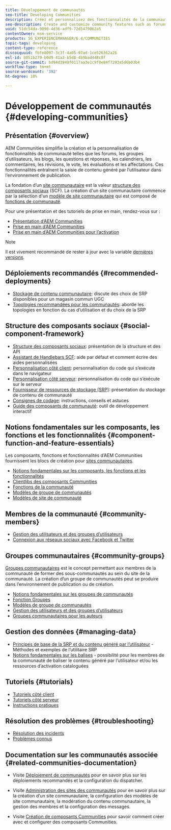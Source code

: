 ```yaml
---
title: Développement de communautés
seo-title: Developing Communities
description: Créez et personnalisez des fonctionnalités de la communauté telles que des forums, des groupes d’utilisateurs, etc.
seo-description: Create and customize community features such as forums, user groups, and more
uuid: 51dc54da-9090-4d36-adf9-72d5479062a5
contentOwner: msm-service
products: SG_EXPERIENCEMANAGER/6.4/COMMUNITIES
topic-tags: developing
content-type: reference
discoiquuid: fbfe8097-3c3f-4a05-97ad-1ce526362a26
exl-id: b051b279-b0d9-41a3-b5d8-4b9bad448c0f
source-git-commit: bd94d3949f0117aa3e1c9f0e84f7293a5d6b03b4
workflow-type: tm+mt
source-wordcount: '392'
ht-degree: 10%

---
```


# Développement de communautés {#developing-communities}

## Présentation {#overview}

AEM Communities simplifie la création et la personnalisation de fonctionnalités de communauté telles que les forums, les groupes d’utilisateurs, les blogs, les questions et réponses, les calendriers, les commentaires, les révisions, le vote, les évaluations et les affectations. Ces fonctionnalités entraînent la saisie de contenu généré par l’utilisateur dans l’environnement de publication.

La fondation d’un [site communautaire](overview.md#communitiessites) est la valeur [structure des composants sociaux](scf.md) (SCF). La création d&#39;un site communautaire commence par la sélection d&#39;un [modèle de site communautaire](sites-console.md) qui est composé de [fonctions de communauté](functions.md).

Pour une présentation et des tutoriels de prise en main, rendez-vous sur :

* [Présentation d’AEM Communities](overview.md)
* [Prise en main d’AEM Communities](getting-started.md)
* [Prise en main d’AEM Communities pour l’activation](getting-started-enablement.md)

>[!NOTE]
>
>Il est vivement recommandé de rester à jour avec la variable [dernières versions](deploy-communities.md#latest-releases).

## Déploiements recommandés {#recommended-deployments}

* [Stockage de contenu communautaire](working-with-srp.md): discute des choix de SRP disponibles pour un magasin commun UGC
* [Topologies recommandées pour les communautés](topologies.md): aborde les topologies en fonction du cas d’utilisation et du choix de la SRP

## Structure des composants sociaux {#social-component-framework}

* [Structure des composants sociaux](scf.md): présentation de la structure et des API
* [Assistant de Handlebars SCF](handlebars-helpers.md): aide par défaut et comment écrire des aides personnalisées
* [Personnalisation côté client](client-customize.md): personnalisation du code qui s’exécute dans le navigateur
* [Personnalisation côté serveur](server-customize.md): personnalisation du code qui s’exécute sur le serveur
* [Fournisseur de ressources de stockage (SRP)](srp.md): présentation du stockage de contenu de communauté
* [Consignes de codage](code-guide.md): instructions, conseils et astuces
* [Guide des composants de communauté](components-guide.md): outil de développement interactif

## Notions fondamentales sur les composants, les fonctions et les fonctionnalités {#component-function-and-feature-essentials}

Les composants, fonctions et fonctionnalités d’AEM Communities fournissent les blocs de création pour [sites communautaires](sites-console.md).

* [Notions fondamentales sur les composants, les fonctions et les fonctionnalités](essentials.md)
* [Clientlibs des composants Communities](clientlibs.md)
* [Fonctions de la communauté](functions.md)
* [Modèles de groupe de communautés](tools-groups.md)
* [Modèles de site de communauté](sites.md)

## Membres de la communauté {#community-members}

* [Gestion des utilisateurs et des groupes d’utilisateurs](users.md)
* [Connexion aux réseaux sociaux avec Facebook et Twitter](social-login.md)

## Groupes communautaires {#community-groups}

[Groupes communautaires](overview.md#communitygroups) est le concept permettant aux membres de la communauté de former des sous-communautés au sein du site de la communauté. La création d’un groupe de communautés peut se produire dans l’environnement de publication ou de création.

* [Notions fondamentales sur les groupes de communautés](essentials-groups.md)
* [Fonction Groupes](functions.md#groups-function)
* [Modèles de groupe de communautés](tools-groups.md)
* [Gestion des utilisateurs et des groupes d’utilisateurs](users.md)
* [Groupes communautaires pour les auteurs](creating-groups.md)

## Gestion des données {#managing-data}

* [Principes de base de la SRP et du contenu généré par l’utilisateur](srp-and-ugc.md) - Méthodes et exemples de l’utilitaire SRP
* [Notions fondamentales sur les balises](tag.md) - possibilité pour les membres de la communauté de baliser le contenu généré par l’utilisateur et/ou les ressources d’activation cataloguées

## Tutoriels {#tutorials}

* [Tutoriels côté client](tutorials.md#client-side-customization)
* [Tutoriels côté serveur](tutorials.md#server-side-customization)
* [Instructions pratiques](tutorials.md#how-to-instructions)

## Résolution des problèmes {#troubleshooting}

* [Résolution des incidents](troubleshooting.md)
* [Problèmes connus](/help/release-notes/known-issues.md)

## Documentation sur les communautés associée {#related-communities-documentation}

* Visite [Déploiement de communautés](deploy-communities.md) pour en savoir plus sur les déploiements recommandés et la configuration du dispatcher.

* Visite [Administration des sites des communautés](administer-landing.md) pour en savoir plus sur la création d’un site communautaire, la configuration des modèles de site communautaire, la modération du contenu communautaire, la gestion des membres et la configuration des messages.

* Visite [Création de composants Communities](author-communities.md) pour savoir comment créer avec et configurer des composants Communities.
